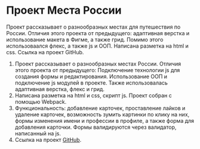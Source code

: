 # Проект Места России

Проект рассказывает о разнообразных местах для путешествия по России. Отличия этого проекта от предыдущего: адаптивная верстка и использование макета в Фигме, а также грид. Помимо этого использоваался флекс, а также js и ООП.
Написана разметка на html и css.
Ссылка на проект GitHub.


1. Проект рассказывает о разнообразных местах России. Отличия этого проекта от предыдущего: Подключение технологии js для создания формы и редактирования. Использование ООП и подключение js модулей в проекте. Также использовалась адаптивная верстка, флекс и грид.
2. Написана разметка на html и css, скрипт js. Проект собран с помощью Webpack.
3. Функциональность: добавление карточек, проставление лайков и удаление карточек, возможность зумить картинки по клику на них, формы изменения имени и профессии в профиле, а также форма для добавления карточки. Формы валидируются через валидатор, написанный на js.
4. Ссылка на проект [GitHub](https://lekh4.github.io/mesto/).